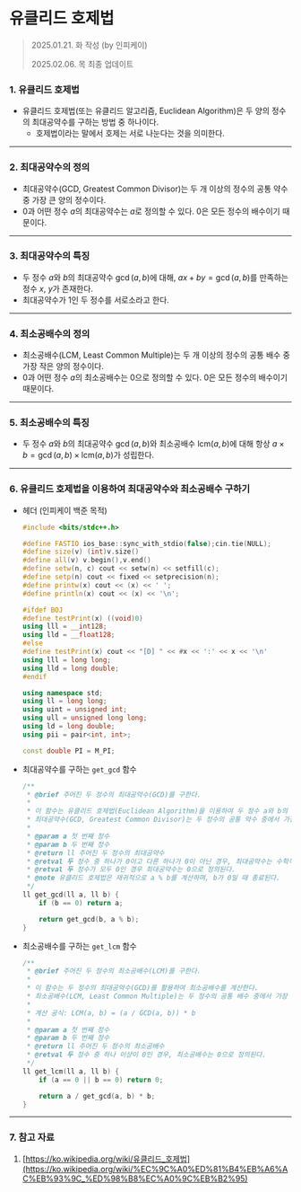 # 유클리드 호제법

> 2025.01.21. 화 작성 (by 인피케이)
> 
> 2025.02.06. 목 최종 업데이트

### 1. 유클리드 호제법

- 유클리드 호제법(또는 유클리드 알고리즘, Euclidean Algorithm)은 두 양의 정수의 최대공약수를 구하는 방법 중 하나이다.
    - 호제법이라는 말에서 호제는 서로 나눈다는 것을 의미한다.

---

### 2. 최대공약수의 정의

- 최대공약수(GCD, Greatest Common Divisor)는 두 개 이상의 정수의 공통 약수 중 가장 큰 양의 정수이다.
- $0$과 어떤 정수 $a$의 최대공약수는 $a$로 정의할 수 있다. $0$은 모든 정수의 배수이기 때문이다.

---

### 3. 최대공약수의 특징

- 두 정수 $a$와 $b$의 최대공약수 $\gcd(a, b)$에 대해, $ax + by = \gcd(a, b)$를 만족하는 정수 $x$, $y$가 존재한다.
- 최대공약수가 $1$인 두 정수를 서로소라고 한다.

---

### 4. 최소공배수의 정의

- 최소공배수(LCM, Least Common Multiple)는 두 개 이상의 정수의 공통 배수 중 가장 작은 양의 정수이다.
- $0$과 어떤 정수 $a$의 최소공배수는 $0$으로 정의할 수 있다. $0$은 모든 정수의 배수이기 때문이다.

---

### 5. 최소공배수의 특징

- 두 정수 $a$와 $b$의 최대공약수 $\gcd(a,b)$와 최소공배수 $\mathrm{lcm}(a,b)$에 대해 항상 $a \times b = \gcd(a,b) \times \mathrm{lcm}(a,b)$가 성립한다.

---

### 6. 유클리드 호제법을 이용하여 최대공약수와 최소공배수 구하기

- 헤더 (인피케이 백준 목적)
    
    ```cpp
    #include <bits/stdc++.h>
    
    #define FASTIO ios_base::sync_with_stdio(false);cin.tie(NULL);
    #define size(v) (int)v.size()
    #define all(v) v.begin(),v.end()
    #define setw(n, c) cout << setw(n) << setfill(c);
    #define setp(n) cout << fixed << setprecision(n);
    #define printw(x) cout << (x) << ' ';
    #define println(x) cout << (x) << '\n';
    
    #ifdef BOJ
    #define testPrint(x) ((void)0)
    using lll = __int128;
    using lld = __float128;
    #else
    #define testPrint(x) cout << "[D] " << #x << ':' << x << '\n'
    using lll = long long;
    using lld = long double;
    #endif
    
    using namespace std;
    using ll = long long;
    using uint = unsigned int;
    using ull = unsigned long long;
    using ld = long double;
    using pii = pair<int, int>;
    
    const double PI = M_PI;
    ```
    
- 최대공약수를 구하는 `get_gcd` 함수
    
    ```cpp
    /**
     * @brief 주어진 두 정수의 최대공약수(GCD)를 구한다.
     * 
     * 이 함수는 유클리드 호제법(Euclidean Algorithm)을 이용하여 두 정수 a와 b의 최대공약수를 계산한다.
     * 최대공약수(GCD, Greatest Common Divisor)는 두 정수의 공통 약수 중에서 가장 큰 양의 정수이다.
     * 
     * @param a 첫 번째 정수
     * @param b 두 번째 정수
     * @return ll 주어진 두 정수의 최대공약수
     * @retval 두 정수 중 하나가 0이고 다른 하나가 0이 아닌 경우, 최대공약수는 수학적으로 0이 아닌 정수의 절댓값으로 정의된다.
     * @retval 두 정수가 모두 0인 경우 최대공약수는 0으로 정의된다.
     * @note 유클리드 호제법은 재귀적으로 a % b를 계산하며, b가 0일 때 종료된다.
     */
    ll get_gcd(ll a, ll b) {
        if (b == 0) return a;
    
        return get_gcd(b, a % b);
    }
    ```
    
- 최소공배수를 구하는 `get_lcm` 함수
    
    ```cpp
    /**
     * @brief 주어진 두 정수의 최소공배수(LCM)를 구한다.
     * 
     * 이 함수는 두 정수의 최대공약수(GCD)를 활용하여 최소공배수를 계산한다.
     * 최소공배수(LCM, Least Common Multiple)는 두 정수의 공통 배수 중에서 가장 작은 양의 정수이다.
     * 
     * 계산 공식: LCM(a, b) = (a / GCD(a, b)) * b
     * 
     * @param a 첫 번째 정수
     * @param b 두 번째 정수
     * @return ll 주어진 두 정수의 최소공배수
     * @retval 두 정수 중 하나 이상이 0인 경우, 최소공배수는 0으로 정의된다.
     */
    ll get_lcm(ll a, ll b) {
        if (a == 0 || b == 0) return 0;
    
        return a / get_gcd(a, b) * b;
    }
    ```
    

---

### 7. 참고 자료

1. [https://ko.wikipedia.org/wiki/유클리드_호제법](https://ko.wikipedia.org/wiki/%EC%9C%A0%ED%81%B4%EB%A6%AC%EB%93%9C_%ED%98%B8%EC%A0%9C%EB%B2%95)
